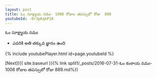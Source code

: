 ```yaml
---
layout: post
title: ఓం సూక్ష్మాయ నమః- 1008 రోజుల తపస్సులో రోజు  880
youtubeId: -0r3pKqkP18
---
```

 
 
 ఓం సూక్ష్మాయ నమః  
 
 -  ఎవరికి అతి తక్కువ జ్ఞానం ఉంది 
 
  
 
  
 
 
 
 
 
 


{% include youtubePlayer.html id=page.youtubeId %}
 
[Next]({{ site.baseurl }}{% link  split1/_posts/2016-07-31-ఓం కంఠాయ నమః- 1008 రోజుల తపస్సులో రోజు  889.md%})
 
